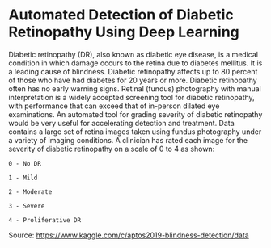 # Automated Detection of Diabetic Retinopathy Using Deep Learning
Diabetic retinopathy (DR), also known as diabetic eye disease, is a medical condition in which damage occurs to the retina due to diabetes mellitus. It is a leading cause of blindness. Diabetic retinopathy affects up to 80 percent of those who have had diabetes for 20 years or more. Diabetic retinopathy often has no early warning signs. Retinal (fundus) photography with manual interpretation is a widely accepted screening tool for diabetic retinopathy, with performance that can exceed that of in-person dilated eye examinations.
An automated tool for grading severity of diabetic retinopathy would be very useful for accelerating detection and treatment.
Data contains a large set of retina images taken using fundus photography under a variety of imaging conditions.
A clinician has rated each image for the severity of diabetic retinopathy on a scale of 0 to 4 as shown:

    0 - No DR
    
    1 - Mild
    
    2 - Moderate
    
    3 - Severe
    
    4 - Proliferative DR
    
Source: https://www.kaggle.com/c/aptos2019-blindness-detection/data

